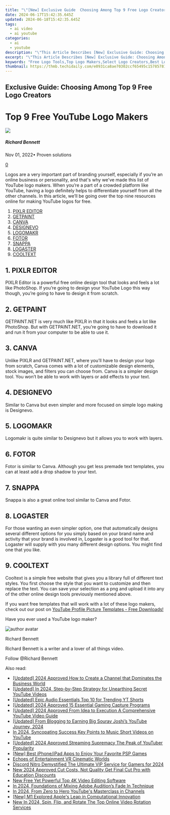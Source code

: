 ```yaml
---
title: "\"[New] Exclusive Guide  Choosing Among Top 9 Free Logo Creators\""
date: 2024-06-17T15:42:35.645Z
updated: 2024-06-18T15:42:35.645Z
tags:
  - ai video
  - ai youtube
categories:
  - ai
  - youtube
description: "\"This Article Describes [New] Exclusive Guide: Choosing Among Top 9 Free Logo Creators\""
excerpt: "\"This Article Describes [New] Exclusive Guide: Choosing Among Top 9 Free Logo Creators\""
keywords: "Free Logo Tools,Top Logo Makers,Select Logo Creators,Best Logo Design Apps,Compare Logo Services,Premium Logo Software,Leading Logo Developers"
thumbnail: https://thmb.techidaily.com/e0931ca8ae70302ccf65495c157857813d9635f220741e3706882a186a67e4d8.jpg
---
```


## Exclusive Guide: Choosing Among Top 9 Free Logo Creators

# Top 9 Free YouTube Logo Makers

![](https://images.wondershare.com/filmora/article-images/richard-bennett.jpg)

##### Richard Bennett

 Nov 01, 2022• Proven solutions

[0](#commentsBoxSeoTemplate)

Logos are a very important part of branding yourself, especially if you’re an online business or personality, and that's why we've made this list of YouTube logo makers. When you’re a part of a crowded platform like YouTube, having a logo definitely helps to differentiate yourself from all the other channels. In this article, we’ll be going over the top nine resources online for making YouTube logos for free.

1. [PIXLR EDITOR](#pixlr)
2. [GETPAINT](#getpaint)
3. [CANVA](#canva)
4. [DESIGNEVO](#designevo)
5. [LOGOMAKR](#logomakr)
6. [FOTOR](#fotor)
7. [SNAPPA](#snappa)
8. [LOGASTER](#logaster)
9. [COOLTEXT](#cooltext)

## 1\. PIXLR EDITOR

PIXLR Editor is a powerful free online design tool that looks and feels a lot like PhotoShop. If you’re going to design your YouTube Logo this way though, you’re going to have to design it from scratch.

## 2\. GETPAINT

GETPAINT.NET is very much like PIXLR in that it looks and feels a lot like PhotoShop. But with GETPAINT.NET, you’re going to have to download it and run it from your computer to be able to use it.

## 3\. CANVA

Unlike PIXLR and GETPAINT.NET, where you’ll have to design your logo from scratch, Canva comes with a lot of customizable design elements, stock images, and filters you can choose from. Canva is a simpler design tool. You won’t be able to work with layers or add effects to your text.

## 4\. DESIGNEVO

Similar to Canva but even simpler and more focused on simple logo making is Designevo.

## 5\. LOGOMAKR

Logomakr is quite similar to Designevo but it allows you to work with layers.

## 6\. FOTOR

Fotor is similar to Canva. Although you get less premade text templates, you can at least add a drop shadow to your text.

## 7\. SNAPPA

Snappa is also a great online tool similar to Canva and Fotor.

## 8\. LOGASTER

For those wanting an even simpler option, one that automatically designs several different options for you simply based on your brand name and activity that your brand is involved in, Logaster is a good tool for that. Logaster will supply with you many different design options. You might find one that you like.

## 9\. COOLTEXT

Cooltext is a simple free website that gives you a library full of different text styles. You first choose the style that you want to customize and then replace the text. You can save your selection as a png and upload it into any of the other online design tools previously mentioned above.

If you want free templates that will work with a lot of these logo makers, check out our post on [YouTube Profile Picture Templates - Free Downloads!](https://www.filmora.io/community-blog/youtube-profile-picture-templates-%E2%80%93-free-downloads%21-310.html)

Have you ever used a YouTube logo maker?

![author avatar](https://images.wondershare.com/filmora/article-images/richard-bennett.jpg)

Richard Bennett

Richard Bennett is a writer and a lover of all things video.

Follow @Richard Bennett


<ins class="adsbygoogle"
     style="display:block"
     data-ad-format="autorelaxed"
     data-ad-client="ca-pub-7571918770474297"
     data-ad-slot="1223367746"></ins>



<ins class="adsbygoogle"
     style="display:block"
     data-ad-client="ca-pub-7571918770474297"
     data-ad-slot="8358498916"
     data-ad-format="auto"
     data-full-width-responsive="true"></ins>

<span class="atpl-alsoreadstyle">Also read:</span>
<div><ul>
<li><a href="https://youtube-web.techidaily.com/ed-2024-approved-how-to-create-a-channel-that-dominates-the-business-world/"><u>[Updated] 2024 Approved  How to Create a Channel that Dominates the Business World</u></a></li>
<li><a href="https://youtube-web.techidaily.com/ed-in-2024-step-by-step-strategy-for-unearthing-secret-youtube-videos/"><u>[Updated] In 2024, Step-by-Step Strategy for Unearthing Secret YouTube Videos</u></a></li>
<li><a href="https://youtube-web.techidaily.com/ed-epic-audio-essentials-top-10-for-trending-yt-shorts/"><u>[Updated] Epic Audio Essentials  Top 10 for Trending YT Shorts</u></a></li>
<li><a href="https://youtube-web.techidaily.com/ed-2024-approved-15-essential-gaming-capture-programs/"><u>[Updated] 2024 Approved  15 Essential Gaming Capture Programs</u></a></li>
<li><a href="https://youtube-web.techidaily.com/ed-2024-approved-from-idea-to-execution-a-comprehensive-youtube-video-guide/"><u>[Updated] 2024 Approved  From Idea to Execution  A Comprehensive YouTube Video Guide</u></a></li>
<li><a href="https://youtube-web.techidaily.com/ed-from-blogging-to-earning-big-sourav-joshis-youtube-journey-2024/"><u>[Updated] From Blogging to Earning Big  Sourav Joshi’s YouTube Journey, 2024</u></a></li>
<li><a href="https://youtube-web.techidaily.com/24-syncopating-success-key-points-to-music-short-videos-on-youtube/"><u>In 2024, Syncopating Success  Key Points to Music Short Videos on YouTube</u></a></li>
<li><a href="https://youtube-web.techidaily.com/ed-2024-approved-streaming-supremacy-the-peak-of-youtuber-popularity/"><u>[Updated] 2024 Approved  Streaming Supremacy  The Peak of YouTuber Popularity</u></a></li>
<li><a href="https://video-capture.techidaily.com/new-best-iphoneipad-apps-to-enjoy-your-favorite-psp-games/"><u>[New] Best iPhone/iPad Apps to Enjoy Your Favorite PSP Games</u></a></li>
<li><a href="https://extra-information.techidaily.com/echoes-of-entertainment-vr-cinematic-worlds/"><u>Echoes of Entertainment  VR Cinematic Worlds</u></a></li>
<li><a href="https://discord-videos.techidaily.com/discord-nitro-demystified-the-ultimate-vip-service-for-gamers-for-2024/"><u>Discord Nitro Demystified  The Ultimate VIP Service for Gamers for 2024</u></a></li>
<li><a href="https://smart-video-creator.techidaily.com/new-2024-approved-cut-costs-not-quality-get-final-cut-pro-with-education-discounts/"><u>New 2024 Approved Cut Costs, Not Quality Get Final Cut Pro with Education Discounts</u></a></li>
<li><a href="https://ai-vdieo-software.techidaily.com/new-free-yet-powerful-top-4k-video-editing-software/"><u>New Free Yet Powerful Top 4K Video Editing Software</u></a></li>
<li><a href="https://some-techniques.techidaily.com/in-2024-foundations-of-mixing-adobe-auditions-fade-in-technique/"><u>In 2024, Foundations of Mixing  Adobe Audition’s Fade In Technique</u></a></li>
<li><a href="https://youtube-stream.techidaily.com/in-2024-from-zero-to-hero-youtubes-masterclass-in-channels/"><u>In 2024, From Zero to Hero  YouTube's Masterclass in Channels</u></a></li>
<li><a href="https://extra-support.techidaily.com/new-m1-explored-apples-leap-in-computational-innovation/"><u>[New] M1 Explored  Apple's Leap in Computational Innovation</u></a></li>
<li><a href="https://smart-video-editing.techidaily.com/new-in-2024-spin-flip-and-rotate-the-top-online-video-rotation-services/"><u>New In 2024, Spin, Flip, and Rotate The Top Online Video Rotation Services</u></a></li>
</ul></div>
